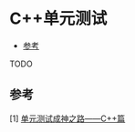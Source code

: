 # C++单元测试


<!-- vim-markdown-toc GFM -->

* [参考](#参考)

<!-- vim-markdown-toc -->



TODO



## 参考

[1] [单元测试成神之路——C++篇](https://zhangyuyu.github.io/cpp-unit-test/)
